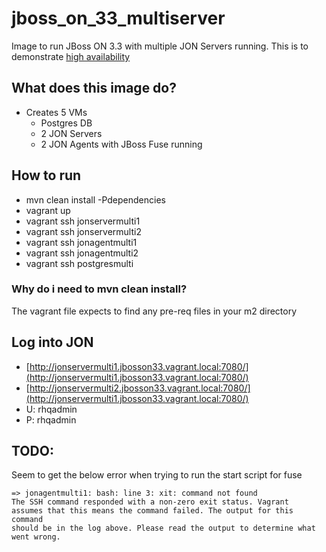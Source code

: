 # jboss_on_33_multiserver
Image to run JBoss ON 3.3 with multiple JON Servers running. This is to demonstrate [high availability](https://access.redhat.com/documentation/en-US/Red_Hat_JBoss_Operations_Network/3.3/html/Admin_and_Config/configuring-high-availability.html)

## What does this image do?
- Creates 5 VMs
  - Postgres DB
  - 2 JON Servers
  - 2 JON Agents with JBoss Fuse running

## How to run
- mvn clean install -Pdependencies
- vagrant up
- vagrant ssh jonservermulti1
- vagrant ssh jonservermulti2
- vagrant ssh jonagentmulti1
- vagrant ssh jonagentmulti2
- vagrant ssh postgresmulti

### Why do i need to mvn clean install?
The vagrant file expects to find any pre-req files in your m2 directory

## Log into JON
- [http://jonservermulti1.jbosson33.vagrant.local:7080/](http://jonservermulti1.jbosson33.vagrant.local:7080/)
- [http://jonservermulti2.jbosson33.vagrant.local:7080/](http://jonservermulti1.jbosson33.vagrant.local:7080/)
- U: rhqadmin
- P: rhqadmin

## TODO:
Seem to get the below error when trying to run the start script for fuse

    => jonagentmulti1: bash: line 3: xit: command not found
    The SSH command responded with a non-zero exit status. Vagrant
    assumes that this means the command failed. The output for this command
    should be in the log above. Please read the output to determine what
    went wrong.

